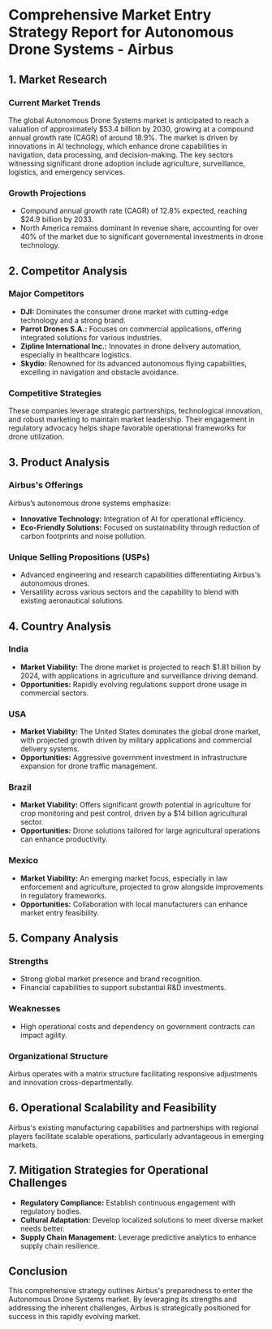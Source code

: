 # Comprehensive Market Entry Strategy Report for Autonomous Drone Systems - Airbus

## 1. Market Research

### Current Market Trends
The global Autonomous Drone Systems market is anticipated to reach a valuation of approximately $53.4 billion by 2030, growing at a compound annual growth rate (CAGR) of around 18.9%. The market is driven by innovations in AI technology, which enhance drone capabilities in navigation, data processing, and decision-making. The key sectors witnessing significant drone adoption include agriculture, surveillance, logistics, and emergency services.

### Growth Projections
- Compound annual growth rate (CAGR) of 12.8% expected, reaching $24.9 billion by 2033.
- North America remains dominant in revenue share, accounting for over 40% of the market due to significant governmental investments in drone technology.

## 2. Competitor Analysis

### Major Competitors
- **DJI:** Dominates the consumer drone market with cutting-edge technology and a strong brand.
- **Parrot Drones S.A.:** Focuses on commercial applications, offering integrated solutions for various industries.
- **Zipline International Inc.:** Innovates in drone delivery automation, especially in healthcare logistics.
- **Skydio:** Renowned for its advanced autonomous flying capabilities, excelling in navigation and obstacle avoidance.

### Competitive Strategies
These companies leverage strategic partnerships, technological innovation, and robust marketing to maintain market leadership. Their engagement in regulatory advocacy helps shape favorable operational frameworks for drone utilization.

## 3. Product Analysis

### Airbus's Offerings
Airbus’s autonomous drone systems emphasize:
- **Innovative Technology:** Integration of AI for operational efficiency.
- **Eco-Friendly Solutions:** Focused on sustainability through reduction of carbon footprints and noise pollution.

### Unique Selling Propositions (USPs)
- Advanced engineering and research capabilities differentiating Airbus's autonomous drones.
- Versatility across various sectors and the capability to blend with existing aeronautical solutions.

## 4. Country Analysis

### India
- **Market Viability:** The drone market is projected to reach $1.81 billion by 2024, with applications in agriculture and surveillance driving demand.
- **Opportunities:** Rapidly evolving regulations support drone usage in commercial sectors.

### USA
- **Market Viability:** The United States dominates the global drone market, with projected growth driven by military applications and commercial delivery systems.
- **Opportunities:** Aggressive government investment in infrastructure expansion for drone traffic management.

### Brazil
- **Market Viability:** Offers significant growth potential in agriculture for crop monitoring and pest control, driven by a $14 billion agricultural sector.
- **Opportunities:** Drone solutions tailored for large agricultural operations can enhance productivity.

### Mexico
- **Market Viability:** An emerging market focus, especially in law enforcement and agriculture, projected to grow alongside improvements in regulatory frameworks.
- **Opportunities:** Collaboration with local manufacturers can enhance market entry feasibility.

## 5. Company Analysis

### Strengths
- Strong global market presence and brand recognition.
- Financial capabilities to support substantial R&D investments.

### Weaknesses
- High operational costs and dependency on government contracts can impact agility.

### Organizational Structure
Airbus operates with a matrix structure facilitating responsive adjustments and innovation cross-departmentally.

## 6. Operational Scalability and Feasibility

Airbus's existing manufacturing capabilities and partnerships with regional players facilitate scalable operations, particularly advantageous in emerging markets.

## 7. Mitigation Strategies for Operational Challenges

- **Regulatory Compliance:** Establish continuous engagement with regulatory bodies.
- **Cultural Adaptation:** Develop localized solutions to meet diverse market needs better.
- **Supply Chain Management:** Leverage predictive analytics to enhance supply chain resilience.

## Conclusion
This comprehensive strategy outlines Airbus's preparedness to enter the Autonomous Drone Systems market. By leveraging its strengths and addressing the inherent challenges, Airbus is strategically positioned for success in this rapidly evolving market.